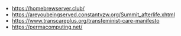 - https://homebrewserver.club/
- https://areyoubeingserved.constantvzw.org/Summit_afterlife.xhtml
- https://www.transcareplus.org/transfeminist-care-manifesto
- https://permacomputing.net/